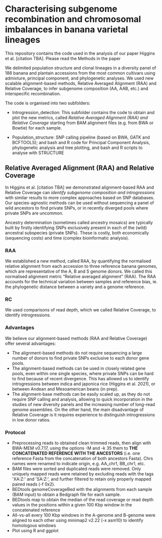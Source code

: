 # Characterising subgenome recombination and chromosomal imbalances in banana varietal lineages


This repository contains the code used in the analysis of our paper Higgins et al. [citation TBA]. Please read the Methods in the paper

We delimited population structure and clonal lineages in a diversity panel of 188 banana and plantain accessions from the most common cultivars using admixture, principal component, and phylogenetic analyses. We used new scalable alignment-based methods, Relative Averaged Alignment (RAA) and Relative Coverage, to infer subgenome composition (AA, AAB, etc.) and interspecific recombination. 

The code is organised into two subfolders:


- Introgression_detection: This subfolder contains the code to obtain and plot the new metrics, called *Relative Averaged Alignment (RAA) and Relative Coverage* starting from BAM alignment files (e.g. from BWA or Bowtie) for each sample.

- Population_structure: SNP calling pipeline (based on BWA, GATK and BCFTOOLS); and bash and R code for Principal Component Analysis, phylogenetic analysis and tree plotting, and bash and R scripts to analyse with STRUCTURE 



## Relative Averaged Alignment (RAA) and Relative Coverage

In Higgins et al. [citation TBA] we demonstrated alignment-based RAA and Relative Coverage can *identify subgenome composition and introgressions* with similar results to more complex approaches based on SNP databases. Our species-agnostic methods can be used without sequencing a panel of wild ancestors to find private SNPs, or in recently diverged pools where private SNPs are uncommon. 

Ancestry determination (sometimes called ancestry mosaics) are typically built by firstly identifying SNPs exclusively present in each of the (wild) ancestral subspecies (private SNPs). These is costly, both economically (sequencing costs) and time (complex bioinformatic analysis). 

### RAA
We established a new method, called RAA, by quantifying the normalised relative alignment from each accession to three reference banana genomes, which are representative of the A, B and S genome donors. We called this normalised alignment metric “Relative averaged alignment” (RAA). The RAA accounts for the technical variation between samples and reference bias, ie. the phylogenetic distance between a variety and a genome reference. 

### RC

We used comparisons of read depth, which we called Relative Coverage, to identify introgressions. 

### Advantages

We believe our alignment-based methods (RAA and Relative Coverage) offer several advantages: 
- The alignment-based methods do not require sequencing a large number of donors to find private SNPs exclusive to each donor gene pools.
- The alignment-based methods can be used in closely related gene pools, even within one single species, where private SNPs can be hard to find because of recent divergence. This has allowed us to identify introgressions between indica and japonica rice (Higgins et al. 2021), or between Andean and Mesoamerican beans (in prep).
- The alignment-base methods can be easily scaled up, as they do not require SNP calling and analysis, allowing to quick incorporation in the studies of new diversity panels and the increasing number of long-read genome assemblies. On the other hand, the main disadvantage of Relative Coverage is it requires experience to distinguish introgressions in low donor ratios.



### Protocol

- Preprocessing reads to obtained clean trimmed reads, then align with BWA-MEM v0.7.17, using the options -M and -k 35 them to **THE CONCATENATED REFERENCE WITH THE ANCESTORS** (i.e. one reference Fasta from the concatenation of both ancestors Fasta). Chrs names were renamed to indicate origin, e.g. AA_chr1, BB_chr1, etc.
- BAM files were sorted and duplicated reads were removed. Only uniquely mapped reads were retained by excluding reads with the tags 'XA:Z:' and 'SA:Z:', and further filtered to retain only properly mapped paired reads (-f 0x2).
- BEDtools genomeCoverageBed with the alignments from each sample (BAM input) to obtain a Bedgraph file for each sample.
- BEDtools map to obtain the median of the read coverage or read depth values in the positions within a given 100 Kbp window in the concatenated reference
- All-vs-all every 100 Kbp windows in the A-genome and B-genome were aligned to each other using minimap2 v2.22 (-x asm10) to identify homologous windows
- Plot using R and ggplot

